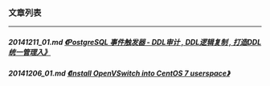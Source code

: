 ### 文章列表  
----  
##### 20141211_01.md   [《PostgreSQL 事件触发器 - DDL审计 , DDL逻辑复制 , 打造DDL统一管理入》](20141211_01.md)  
##### 20141206_01.md   [《Install OpenVSwitch into CentOS 7 userspace》](20141206_01.md)  
